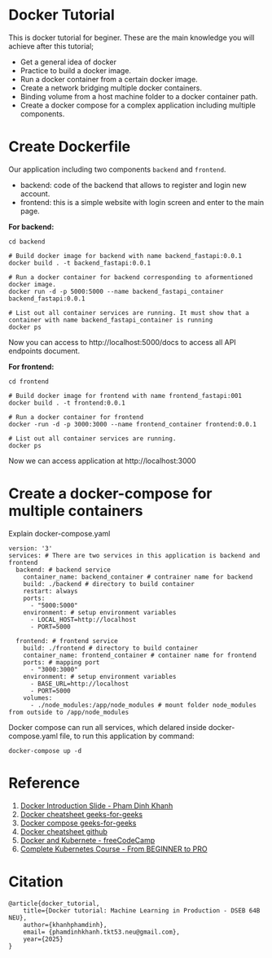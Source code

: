 # Docker Tutorial
This is docker tutorial for beginer. These are the main knowledge you will achieve after this tutorial;
- Get a general idea of docker
- Practice to build a docker image.
- Run a docker container from a certain docker image.
- Create a network bridging multiple docker containers.
- Binding volume from a host machine folder to a docker container path.
- Create a docker compose for a complex application including multiple components.

# Create Dockerfile
Our application including two components `backend` and `frontend`.
- backend: code of the backend that allows to register and login new account.
- frontend: this is a simple website with login screen and enter to the main page.

**For backend:**

```
cd backend

# Build docker image for backend with name backend_fastapi:0.0.1
docker build . -t backend_fastapi:0.0.1

# Run a docker container for backend corresponding to aformentioned docker image.
docker run -d -p 5000:5000 --name backend_fastapi_container backend_fastapi:0.0.1

# List out all container services are running. It must show that a container with name backend_fastapi_container is running
docker ps
```
Now you can access to http://localhost:5000/docs to access all API endpoints document.

**For frontend:**

```
cd frontend

# Build docker image for frontend with name frontend_fastapi:001
docker build . -t frontend:0.0.1

# Run a docker container for frontend
docker -run -d -p 3000:3000 --name frontend_container frontend:0.0.1

# List out all container services are running.
docker ps
```

Now we can access application at  http://localhost:3000

# Create a docker-compose for multiple containers

Explain docker-compose.yaml

```
version: '3'
services: # There are two services in this application is backend and frontend
  backend: # backend service
    container_name: backend_container # contrainer name for backend
    build: ./backend # directory to build container
    restart: always
    ports: 
      - "5000:5000"
    environment: # setup environment variables
      - LOCAL_HOST=http://localhost
      - PORT=5000

  frontend: # frontend service
    build: ./frontend # directory to build container
    container_name: frontend_container # container name for frontend
    ports: # mapping port
      - "3000:3000"
    environment: # setup environment variables
      - BASE_URL=http://localhost
      - PORT=5000
    volumes:
      - ./node_modules:/app/node_modules # mount folder node_modules from outside to /app/node_modules
```

Docker compose can run all services, which delared inside docker-compose.yaml file, to run this application by command:

```
docker-compose up -d
```

# Reference
1. [Docker Introduction Slide - Pham Dinh Khanh](https://drive.google.com/file/d/1VWkS5dItymY5pI-93ahVj9vJB0JNAnKJ/view?usp=sharing)
2. [Docker cheatsheet geeks-for-geeks](https://www.geeksforgeeks.org/docker-cheat-sheet/)
3. [Docker compose geeks-for-geeks](https://www.geeksforgeeks.org/docker-compose/)
4. [Docker cheatsheet github](https://github.com/drminnaar/cheatsheets/blob/master/docker-cheatsheet.md)
5. [Docker and Kubernete - freeCodeCamp](https://youtu.be/kTp5xUtcalw?si=4ru3Q1VBSc1Xr291)
6. [Complete Kubernetes Course - From BEGINNER to PRO](https://youtu.be/2T86xAtR6Fo?si=VZ4W2QWr6pE7ircY)

# Citation
```
@article{docker_tutorial,
    title={Docker tutorial: Machine Learning in Production - DSEB 64B NEU},
    author={khanhphamdinh},
    email= {phamdinhkhanh.tkt53.neu@gmail.com},
    year={2025}
}
```
